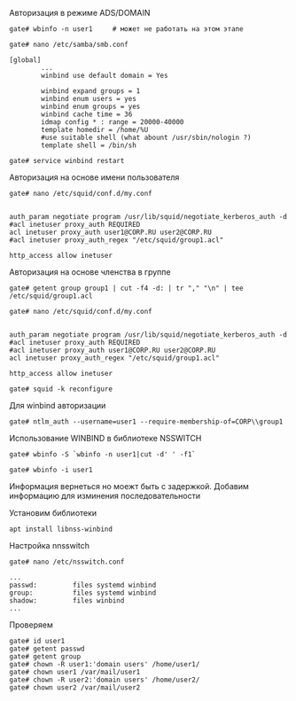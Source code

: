 Авторизация в режиме ADS/DOMAIN
```
gate# wbinfo -n user1     # может не работать на этом этапе
```
```
gate# nano /etc/samba/smb.conf
```
```
[global]
        ...
        winbind use default domain = Yes

        winbind expand groups = 1
        winbind enum users = yes
        winbind enum groups = yes
        winbind cache time = 36
        idmap config * : range = 20000-40000
        template homedir = /home/%U
        #use suitable shell (what abount /usr/sbin/nologin ?)
        template shell = /bin/sh
```
```
gate# service winbind restart
```

Авторизация на основе имени пользователя
```
gate# nano /etc/squid/conf.d/my.conf
```
```

auth_param negotiate program /usr/lib/squid/negotiate_kerberos_auth -d
#acl inetuser proxy_auth REQUIRED
acl inetuser proxy_auth user1@CORP.RU user2@CORP.RU
#acl inetuser proxy_auth_regex "/etc/squid/group1.acl"

http_access allow inetuser
```
Авторизация на основе членства в группе
```
gate# getent group group1 | cut -f4 -d: | tr "," "\n" | tee /etc/squid/group1.acl

```
```
gate# nano /etc/squid/conf.d/my.conf
```
```

auth_param negotiate program /usr/lib/squid/negotiate_kerberos_auth -d
#acl inetuser proxy_auth REQUIRED
#acl inetuser proxy_auth user1@CORP.RU user2@CORP.RU
acl inetuser proxy_auth_regex "/etc/squid/group1.acl"

http_access allow inetuser
```
```
gate# squid -k reconfigure
```
Для winbind авторизации
```
gate# ntlm_auth --username=user1 --require-membership-of=CORP\\group1
```

Использование WINBIND в библиотеке NSSWITCH

```
gate# wbinfo -S `wbinfo -n user1|cut -d' ' -f1`

gate# wbinfo -i user1
```
Информация вернеться но моежт быть с задержкой.
Добавим информацию для изминения последовательности

Установим библиотеки
```
apt install libnss-winbind
```
Настройка nnsswitch
```
gate# nano /etc/nsswitch.conf
```
```
...
passwd:         files systemd winbind
group:          files systemd winbind
shadow:         files winbind
...
```
Проверяем
```
gate# id user1
gate# getent passwd
gate# getent group
gate# chown -R user1:'domain users' /home/user1/
gate# chown user1 /var/mail/user1
gate# chown -R user2:'domain users' /home/user2/
gate# chown user2 /var/mail/user2
```

